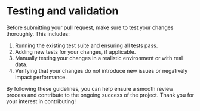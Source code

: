 # Testing and validation

Before submitting your pull request, make sure to test your changes thoroughly. This includes:

1. Running the existing test suite and ensuring all tests pass.
1. Adding new tests for your changes, if applicable.
1. Manually testing your changes in a realistic environment or with real data.
1. Verifying that your changes do not introduce new issues or negatively impact performance.

By following these guidelines, you can help ensure a smooth review process and contribute to the ongoing success of the project. Thank you for your interest in contributing!

